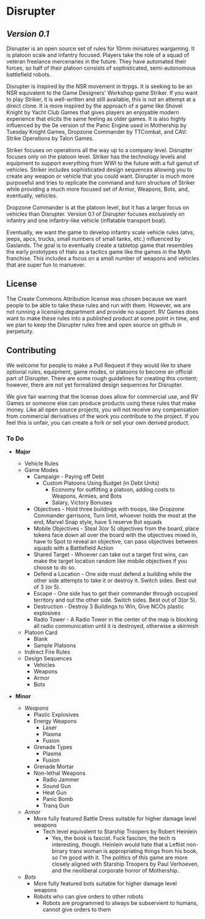 # Disrupter
## *Version 0.1*

Disrupter is an open source set of rules for 10mm miniatures wargaming. It is platoon scale and infantry focused. Players take the role of a squad of veteran freelance mercenaries in the future. They have automated their forces, so half of their platoon consists of sophisticated, semi-autonomous battlefield robots.

Disrupter is inspired by the NSR movement in ttrpgs. It is seeking to be an NSR equivalent to the Game Designers' Workshop game Striker. If you want to play Striker, it is well-written and still available, this is not an attempt at a direct clone. It is more inspired by the approach of a game like Shovel Knight by Yacht Club Games that gives players an enjoyable modern experience that elicits the same feeling as older games. It is also highly influenced by the 0e version of the Panic Engine used in Mothership by Tuesday Knight Games, Dropzone Commander by TTCombat, and CAV: Strike Operations by Talon Games.

Striker focuses on operations all the way up to a company level. Disrupter focuses only on the platoon level. Striker has the technology levels and equipment to support everything from WWI to the future with a full gamut of vehicles. Striker includes sophisticated design sequences allowing you to create any weapon or vehicle that you could want. Disrupter is much more purposeful and tries to replicate the command and turn structure of Striker while providing a much more focused set of Armor, Weapons, Bots, and, eventually, vehicles.

Dropzone Commander is at the platoon level, but it has a larger focus on vehicles than Disrupter. Version 0.1 of Disrupter focuses exclusively on infantry and one infantry-like vehicle (inflatable transport boat).

Eventually, we want the game to develop infantry scale vehicle rules (atvs, jeeps, apcs, trucks, small numbers of small tanks, etc.) influenced by Gaslands. The goal is to eventually create a tabletop game that resembles the early prototypes of Halo as a tactics game like the games in the Myth franchise. This includes a focus on a small number of weapons and vehicles that are super fun to manuever.

## License
The Create Commons Attribution license was chosen because we want people to be able to take these rules and run with them. However, we are not running a licensing department and provide no support. RV Games does want to make these rules into a published product at some point in time, and we plan to keep the Disrupter rules free and open source on github in perpetuity.

## Contributing
We welcome for people to make a Pull Request if they would like to share optional rules, equipment, game modes, or platoons to become an official part of Disrupter. There are some rough guidelines for creating this content; however, there are not yet formalized design sequences for Disrupter.

We give fair warning that the license does allow for commercial use, and RV Games or someone else can produce products using these rules that make money. Like all open source projects, you will not receive any compensation from commercial derivatives of the work you contribute to the project. If you feel this is unfair, you can create a fork or sell your own derived product.

### **To Do**
- **Major**
    - Vehicle Rules
    - Game Modes
        - Campaign - Paying off Debt
            - Custom Platoons Using Budget (in Debt Units)
                - Economy for outfitting a platoon, adding costs to Weapons, Armies, and Bots
                - Salary, Victory Bonuses
        - Objectives - Hold three buildings with troops, like Dropzone Commander garrisons, Turn limit, whoever holds the most at the end, Marvel Snap style, have 5 reserve Bot squads
        - Mobile Objectives - Steal 3(or 5) objectives from the board, place tokens face down all over the board with the objectives mixed in, have to Spot to reveal an objective, can pass objectives between squads with a Battlefield Action
        - Shared Target - Whoever can take out a target first wins, can make the target location random like mobile objectives if you choose to do so.
        - Defend a Location - One side must defend a building while the other side attempts to take it or destroy it. Switch sides. Best out of 3 (or 5).
        - Escape - One side has to get their commander through occupied territory and out the other side. Switch sides. Best out of 3(or 5).
        - Destruction - Destroy 3 Buildings to Win, Give NCOs plastic explosives
        - Radio Tower - A Radio Tower in the center of the map is blocking all radio communication until it is destroyed, otherwise a skirmish
    - Platoon Card
        - Blank
        - Sample Platoons
    - Indirect Fire Rules
    - Design Sequences
        - Vehicles
        - Weapons
        - Armor
        - Bots
    
- **Minor**
    - *Weapons*
        - Plastic Explosives
        - Energy Weapons
            - Laser
            - Plasma
            - Fusion
        - Grenade Types
            - Plasma
            - Fusion
        - Grenade Mortar
        - Non-lethal Weapons
            - Radio Jammer
            - Sound Gun
            - Heat Gun
            - Panic Bomb
            - Tranq Gun
    - *Armor*
        - More fully featured Battle Dress suitable for higher damage level weapons
            - Tech level equivalent to Starship Troopers by Robert Heinlein
                - Yes, the book is fascist. Fuck fascism, the tech is interesting, though. Heinlein would hate that a Leftist non-binary trans woman is appropriating things from his book, so I'm good with it. The politics of this game are more closely aligned with Starship Troopers by Paul Verhoeven, and the neoliberal corporate horror of Mothership.
    - *Bots*
        - More fully featured bots suitable for higher damage level weapons
        - Robots who can give orders to other robots
            - Robots are programmed to always be subservient to humans, cannot give orders to them